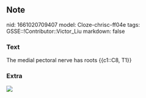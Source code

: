 ## Note
nid: 1661020709407
model: Cloze-chrisc-ff04e
tags: GSSE::!Contributor::Victor_Liu
markdown: false

### Text
The medial pectoral nerve has roots {{c1::C8, T1}}

### Extra
<img src="paste-3777361b0e579485b0b47b5a69ba220d31a9da99.jpg">
